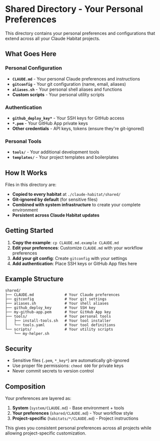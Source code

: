 # Shared Directory - Your Personal Preferences

This directory contains your personal preferences and configurations that extend across all your Claude Habitat projects.

## What Goes Here

### Personal Configuration
- **`CLAUDE.md`** - Your personal Claude preferences and instructions
- **`gitconfig`** - Your git configuration (name, email, aliases)
- **`aliases.sh`** - Your personal shell aliases and functions
- **Custom scripts** - Your personal utility scripts

### Authentication
- **`github_deploy_key*`** - Your SSH keys for GitHub access
- **`*.pem`** - Your GitHub App private keys
- **Other credentials** - API keys, tokens (ensure they're git-ignored)

### Personal Tools
- **`tools/`** - Your additional development tools
- **`templates/`** - Your project templates and boilerplates

## How It Works

Files in this directory are:
- **Copied to every habitat** at `./claude-habitat/shared/`
- **Git-ignored by default** (for sensitive files)
- **Combined with system infrastructure** to create your complete environment
- **Persistent across Claude Habitat updates**

## Getting Started

1. **Copy the example**: `cp CLAUDE.md.example CLAUDE.md`
2. **Edit your preferences**: Customize `CLAUDE.md` with your workflow preferences
3. **Add your git config**: Create `gitconfig` with your settings
4. **Add authentication**: Place SSH keys or GitHub App files here

## Example Structure

```
shared/
├── CLAUDE.md              # Your Claude preferences
├── gitconfig              # Your git settings
├── aliases.sh             # Your shell aliases
├── github_deploy_key      # Your SSH key
├── my-github-app.pem      # Your GitHub App key
├── tools/                 # Your personal tools
│   ├── install-tools.sh   # Your tool installer
│   └── tools.yaml         # Your tool definitions
└── scripts/               # Your utility scripts
    └── my-helper.sh
```

## Security

- Sensitive files (`.pem`, `*_key*`) are automatically git-ignored
- Use proper file permissions: `chmod 600` for private keys
- Never commit secrets to version control

## Composition

Your preferences are layered as:
1. **System** (`system/CLAUDE.md`) - Base environment + tools
2. **Your preferences** (`shared/CLAUDE.md`) - Your workflow style
3. **Project-specific** (`habitats/*/CLAUDE.md`) - Project instructions

This gives you consistent personal preferences across all projects while allowing project-specific customization.